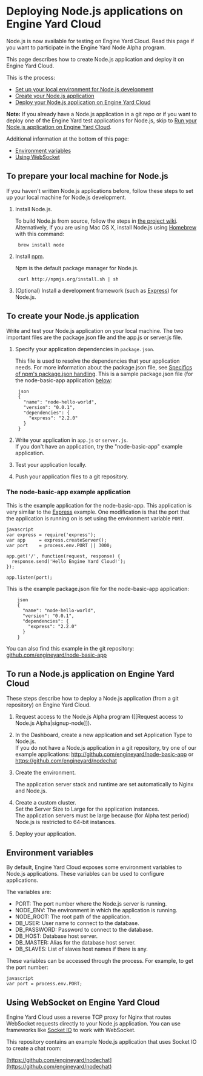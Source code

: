 # Deploying Node.js applications on Engine Yard Cloud

Node.js is now available for testing on Engine Yard Cloud. Read this page if you want to participate in the Engine Yard Node Alpha program.

This page describes how to create Node.js application and deploy it on Engine Yard Cloud.

This is the process:

* [Set up your local environment for Node.js development][1]
* [Create your Node.js application][2]
* [Deploy your Node.js application on Engine Yard Cloud][3]

**Note:** If you already have a Node.js application in a git repo or if you want to deploy one of the Engine Yard test applications for Node.js, skip to [Run your Node.js application on Engine Yard Cloud][3].

Additional information at the bottom of this page: 

* [Environment variables][4]
* [Using WebSocket][5]


<h2 id="topic1">To prepare your local machine for Node.js</h2>

If you haven't written Node.js applications before, follow these steps to set up your local machine for Node.js development. 

1. Install Node.js.  

    To build Node.js from source, follow the steps in [the project wiki](https://github.com/joyent/node/wiki/Installation).  
    Alternatively, if you are using Mac OS X, install Node.js using [Homebrew](http://mxcl.github.com/homebrew/) with this command: 

        brew install node

2. Install [npm](http://npmjs.org/).

    Npm is the default package manager for Node.js.

        curl http://npmjs.org/install.sh | sh

3. (Optional) Install a development framework (such as [Express](http://expressjs.com)) for Node.js.

<h2 id="topic2">To create your Node.js application</h2>

Write and test your Node.js application on your local machine. The two important files are the package.json file and the app.js or server.js file.
<!-- Anthony to confirm our understanding of this -->

1. Specify your application dependencies in `package.json`.  

    This file is used to resolve the dependencies that your application needs. For more information about the package.json file, see [Specifics of npm's package.json handling](http://npmjs.org/doc/json.html). This is a sample package.json file (for the node-basic-app application [below][6]:

		json
		{
		  "name": "node-hello-world",
		  "version": "0.0.1",
		  "dependencies": {
		    "express": "2.2.0"
		  }
		}

2. Write your application in `app.js` or `server.js`.  
    If you don't have an application, try the "node-basic-app" example application.

3. Test your application locally.

4. Push your application files to a git repository.

<h3 id="topic6">The node-basic-app example application</h3>

This is the example application for the node-basic-app. This application is very similar to the [Express](http://expressjs.com/) example. One modification is that the port that the application is running on is set using the environment variable `PORT`. 

    javascript
    var express = require('express');
    var app     = express.createServer();
    var port    = process.env.PORT || 3000;

    app.get('/', function(request, response) {
      response.send('Hello Engine Yard Cloud!');
    });

    app.listen(port);

This is the example package.json file for the node-basic-app application:

		json
		{
		  "name": "node-hello-world",
		  "version": "0.0.1",
		  "dependencies": {
		    "express": "2.2.0"
		  }
		}

You can also find this example in the git repository: [github.com/engineyard/node-basic-app](http://github.com/engineyard/node-basic-app)

<h2 id="topic3">To run a Node.js application on Engine Yard Cloud</h2>

These steps describe how to deploy a Node.js application (from a git repository) on Engine Yard Cloud.

1. Request access to the Node.js Alpha program ([[Request access to Node.js Alpha|signup-node]]).

2. In the Dashboard, create a new application and set Application Type to Node.js.  
    If you do not have a Node.js application in a git repository, try one of our example applications: http://github.com/engineyard/node-basic-app or https://github.com/engineyard/nodechat

3. Create the environment.  

    The application server stack and runtime are set automatically to Nginx and Node.js.

4. Create a custom cluster.  
    Set the Server Size to Large for the application instances.  
    The application servers must be large because (for Alpha test period) Node.js is restricted to 64-bit instances.  

5. Deploy your application.



## Environment variables

By default, Engine Yard Cloud exposes some environment variables to Node.js applications. These variables can be used to configure applications.

The variables are:

- PORT: The port number where the Node.js server is running.
- NODE_ENV: The environment in which the application is running.
- NODE_ROOT: The root path of the application.
- DB_USER: User name to connect to the database.
- DB_PASSWORD: Password to connect to the database.
- DB_HOST: Database host server.
- DB_MASTER: Alias for the database host server.
- DB_SLAVES: List of slaves host names if there is any.

These variables can be accessed through the process. For example, to get the port number:

    javascript
    var port = process.env.PORT;

<h2 id="topic4">Using WebSocket on Engine Yard Cloud</h2>

Engine Yard Cloud uses a reverse TCP proxy for Nginx that routes WebSocket requests directly to your Node.js application. You can use frameworks like [Socket IO](http://socket.io/) to work with WebSocket.

This repository contains an example Node.js application that uses Socket IO to create a chat room:

[https://github.com/engineyard/nodechat](https://github.com/engineyard/nodechat)


[1]: #topic1        "topic1"
[2]: #topic2        "topic2"
[3]: #topic3        "topic3"
[4]: #topic4        "topic4"
[5]: #topic5        "topic5"
[6]: #topic6        "topic6"
